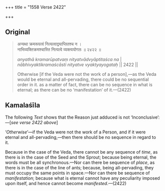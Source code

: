 +++
title = "1558 Verse 2422"

+++
## Original 
>
> अन्यथा क्रमरूपत्वं नित्यत्वाद्व्याप्तितश्च न ।  
> नाभिव्यक्तिक्रमश्चास्ति नित्यत्वे व्यक्त्ययोगतः ॥ २४२२ ॥ 
>
> *anyathā kramarūpatvaṃ nityatvādvyāptitaśca na* \|  
> *nābhivyaktikramaścāsti nityatve vyaktyayogataḥ* \|\| 2422 \|\| 
>
> Otherwise [if the Veda were not the work of a person],—as the Veda would be eternal and all-pervading, there could be no sequential order in it. as a matter of fact, there can be no sequence in what is eternal; as there can be no ‘manifestation’ of it.—(2422)



## Kamalaśīla

The following *Text* shows that the Reason just adduced is not ‘Inconclusive’:—[*see verse 2422 above*]

‘*Otherwise*’—if the Veda were not the work of a Person, and if it were eternal and all-pervading,—then there should be no sequence in regard to it.

Because in the case of the Veda, there cannot be any sequence of *time*, as there is in the case of the Seed and the Sprout; because being eternal, the words must be all synchronous.—Nor can there be sequence of *place*, as there is in the case of the line of ants; because, being all-pervading, they must occupy the same points in space.—Nor can there be sequence of *manifestation*; because what is eternal cannot have any peculiarity imposed upon itself, and hence cannot become *manifested*.—(2422)


